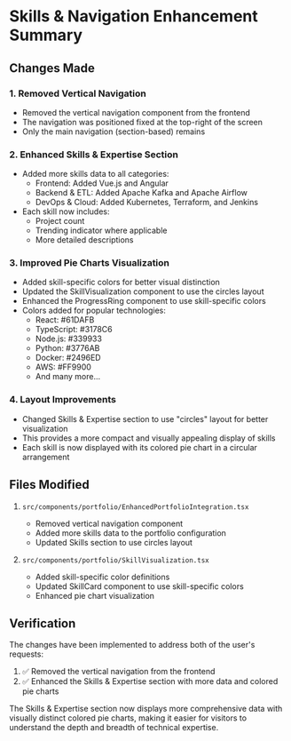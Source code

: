 # Skills & Navigation Enhancement Summary

## Changes Made

### 1. Removed Vertical Navigation
- Removed the vertical navigation component from the frontend
- The navigation was positioned fixed at the top-right of the screen
- Only the main navigation (section-based) remains

### 2. Enhanced Skills & Expertise Section
- Added more skills data to all categories:
  - Frontend: Added Vue.js and Angular
  - Backend & ETL: Added Apache Kafka and Apache Airflow
  - DevOps & Cloud: Added Kubernetes, Terraform, and Jenkins
- Each skill now includes:
  - Project count
  - Trending indicator where applicable
  - More detailed descriptions

### 3. Improved Pie Charts Visualization
- Added skill-specific colors for better visual distinction
- Updated the SkillVisualization component to use the circles layout
- Enhanced the ProgressRing component to use skill-specific colors
- Colors added for popular technologies:
  - React: #61DAFB
  - TypeScript: #3178C6
  - Node.js: #339933
  - Python: #3776AB
  - Docker: #2496ED
  - AWS: #FF9900
  - And many more...

### 4. Layout Improvements
- Changed Skills & Expertise section to use "circles" layout for better visualization
- This provides a more compact and visually appealing display of skills
- Each skill is now displayed with its colored pie chart in a circular arrangement

## Files Modified

1. `src/components/portfolio/EnhancedPortfolioIntegration.tsx`
   - Removed vertical navigation component
   - Added more skills data to the portfolio configuration
   - Updated Skills section to use circles layout

2. `src/components/portfolio/SkillVisualization.tsx`
   - Added skill-specific color definitions
   - Updated SkillCard component to use skill-specific colors
   - Enhanced pie chart visualization

## Verification

The changes have been implemented to address both of the user's requests:
1. ✅ Removed the vertical navigation from the frontend
2. ✅ Enhanced the Skills & Expertise section with more data and colored pie charts

The Skills & Expertise section now displays more comprehensive data with visually distinct colored pie charts, making it easier for visitors to understand the depth and breadth of technical expertise.